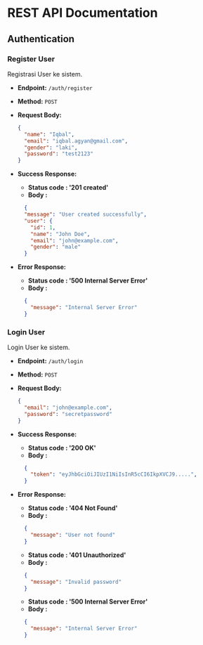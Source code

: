 # REST API Documentation

## Authentication

### Register User

Registrasi User ke sistem.

- **Endpoint:** `/auth/register`
- **Method:** `POST`
- **Request Body:**

  ```json
  {
    "name": "Iqbal",
    "email": "iqbal.agyan@gmail.com",
    "gender": "laki",
    "password": "test2123"
  }
- **Success Response:**
  - **Status code : '201 created'**
  - **Body :**
  ```json
    {
    "message": "User created successfully",
    "user": {
      "id": 1,
      "name": "John Doe",
      "email": "john@example.com",
      "gender": "male"
    }
- **Error Response:**
  -  **Status code : '500 Internal Server Error'**
  -  **Body :**
    ```json
      {
        "message": "Internal Server Error"
      }


### Login User

Login User ke sistem.

- **Endpoint:** `/auth/login`
- **Method:** `POST`
- **Request Body:**

  ```json
  {
    "email": "john@example.com",
    "password": "secretpassword"
  }

- **Success Response:**
  - **Status code : '200 OK'**
  - **Body :**
    
  ```json
    {
      "token": "eyJhbGciOiJIUzI1NiIsInR5cCI6IkpXVCJ9.....",
    }

  
- **Error Response:**
  -  **Status code : '404 Not Found'**
  -  **Body :**
    
    ```json
      {
        "message": "User not found"
      }
    ```
    
  -  **Status code : '401 Unauthorized'**
  -  **Body :**
    
    ```json
      {
        "message": "Invalid password"
      }
    ```

  -  **Status code : '500 Internal Server Error'**
  -  **Body :**
    
    ```json
      {
        "message": "Internal Server Error"
      }
    ```
